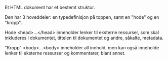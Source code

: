<!-- Denne linjen leses ikke av app.js -->
<p>Et HTML dokument har et bestemt struktur.</p>
<p>Den har 3 hoveddeler: en typedefinisjon på toppen, samt en "hode" og en
"kropp".</p>
<p>Hode &lt;head&gt;...&lt;/head&gt; inneholder lenker til eksterne ressurser,
som skal inkluderes i dokumentet, tittelen til dokumentet og andre, såkalte,
metadata.</p>
<p>"Kropp" &lt;body&gt;...&lt;body&gt; inneholder all innhold, men kan også
inneholde lenker til eksterne ressurser og kommentarer, blant annet.</p>
